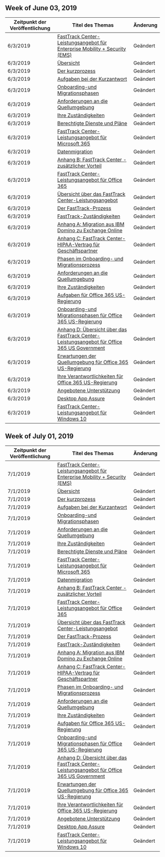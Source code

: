 <!-- This file is generated automatically each week. Changes made to this file will be overwritten.-->




## <a name="week-of-june-03-2019"></a>Week of June 03, 2019


| Zeitpunkt der Veröffentlichung |Titel des Themas | Änderung |
|------|------------|--------|
| 6/3/2019 | [FastTrack Center-Leistungsangebot für Enterprise Mobility + Security (EMS)](/FastTrack/ems-fasttrack-benefit-for-ems) | Geändert |
| 6/3/2019 | [Übersicht](/FastTrack/ems-fasttrack-benefit-overview) | Geändert |
| 6/3/2019 | [Der kurzprozess](/FastTrack/ems-fasttrack-process) | Geändert |
| 6/3/2019 | [Aufgaben bei der Kurzantwort](/FastTrack/ems-fasttrack-responsibilities) | Geändert |
| 6/3/2019 | [Onboarding-und Migrationsphasen](/FastTrack/ems-onboarding-phases) | Geändert |
| 6/3/2019 | [Anforderungen an die Quellumgebung](/FastTrack/ems-source-environment-expectations) | Geändert |
| 6/3/2019 | [Ihre Zuständigkeiten](/FastTrack/ems-your-responsibilities) | Geändert |
| 6/3/2019 | [Berechtigte Dienste und Pläne](/FastTrack/m365-eligible-services-and-plans) | Geändert |
| 6/3/2019 | [FastTrack Center-Leistungsangebot für Microsoft 365](/FastTrack/m365-fasttrack-benefit-overview) | Geändert |
| 6/3/2019 | [Datenmigration](/FastTrack/o365-data-migration) | Geändert |
| 6/3/2019 | [Anhang B: FastTrack Center - zusätzlicher Vorteil](/FastTrack/o365-fasttrack-additional-benefits) | Geändert |
| 6/3/2019 | [FastTrack Center-Leistungsangebot für Office 365](/FastTrack/o365-fasttrack-benefit-for-office-365) | Geändert |
| 6/3/2019 | [Übersicht über das FastTrack Center-Leistungsangebot](/FastTrack/o365-fasttrack-benefit-overview) | Geändert |
| 6/3/2019 | [Der FastTrack-Prozess](/FastTrack/o365-fasttrack-process) | Geändert |
| 6/3/2019 | [FastTrack-Zuständigkeiten](/FastTrack/o365-fasttrack-responsibilities) | Geändert |
| 6/3/2019 | [Anhang A: Migration aus IBM Domino zu Exchange Online](/FastTrack/o365-from-ibm-domino-to-exchange-online) | Geändert |
| 6/3/2019 | [Anhang C: FastTrack Center-HIPAA-Vertrag für Geschäftspartner](/FastTrack/o365-hipaa-business-associate-agreement) | Geändert |
| 6/3/2019 | [Phasen im Onboarding- und Migrationsprozess](/FastTrack/o365-onboarding-and-migration) | Geändert |
| 6/3/2019 | [Anforderungen an die Quellumgebung](/FastTrack/o365-source-environment-expectations) | Geändert |
| 6/3/2019 | [Ihre Zuständigkeiten](/FastTrack/o365-your-responsibilities) | Geändert |
| 6/3/2019 | [Aufgaben für Office 365 US-Regierung](/FastTrack/us-gov-appendix-fasttrack-responsibilities) | Geändert |
| 6/3/2019 | [Onboarding-und Migrationsphasen für Office 365 US-Regierung](/FastTrack/us-gov-appendix-onboarding-and-migration) | Geändert |
| 6/3/2019 | [Anhang D: Übersicht über das FastTrack Center-Leistungsangebot für Office 365 US Government](/FastTrack/us-gov-appendix-overview) | Geändert |
| 6/3/2019 | [Erwartungen der Quellumgebung für Office 365 US-Regierung](/FastTrack/us-gov-appendix-source-environment-expectations) | Geändert |
| 6/3/2019 | [Ihre Verantwortlichkeiten für Office 365 US-Regierung](/FastTrack/us-gov-appendix-your-responsibilities) | Geändert |
| 6/3/2019 | [Angebotene Unterstützung](/FastTrack/win-10-daa-assistance-offered) | Geändert |
| 6/3/2019 | [Desktop App Assure](/FastTrack/win-10-desktop-app-assure) | Geändert |
| 6/3/2019 | [FastTrack Center-Leistungsangebot für Windows 10](/FastTrack/win-10-fasttrack-benefit-for-windows-10) | Geändert |


## <a name="week-of-july-01-2019"></a>Week of July 01, 2019


| Zeitpunkt der Veröffentlichung |Titel des Themas | Änderung |
|------|------------|--------|
| 7/1/2019 | [FastTrack Center-Leistungsangebot für Enterprise Mobility + Security (EMS)](/FastTrack/ems-fasttrack-benefit-for-ems) | Geändert |
| 7/1/2019 | [Übersicht](/FastTrack/ems-fasttrack-benefit-overview) | Geändert |
| 7/1/2019 | [Der kurzprozess](/FastTrack/ems-fasttrack-process) | Geändert |
| 7/1/2019 | [Aufgaben bei der Kurzantwort](/FastTrack/ems-fasttrack-responsibilities) | Geändert |
| 7/1/2019 | [Onboarding-und Migrationsphasen](/FastTrack/ems-onboarding-phases) | Geändert |
| 7/1/2019 | [Anforderungen an die Quellumgebung](/FastTrack/ems-source-environment-expectations) | Geändert |
| 7/1/2019 | [Ihre Zuständigkeiten](/FastTrack/ems-your-responsibilities) | Geändert |
| 7/1/2019 | [Berechtigte Dienste und Pläne](/FastTrack/m365-eligible-services-and-plans) | Geändert |
| 7/1/2019 | [FastTrack Center-Leistungsangebot für Microsoft 365](/FastTrack/m365-fasttrack-benefit-overview) | Geändert |
| 7/1/2019 | [Datenmigration](/FastTrack/o365-data-migration) | Geändert |
| 7/1/2019 | [Anhang B: FastTrack Center - zusätzlicher Vorteil](/FastTrack/o365-fasttrack-additional-benefits) | Geändert |
| 7/1/2019 | [FastTrack Center-Leistungsangebot für Office 365](/FastTrack/o365-fasttrack-benefit-for-office-365) | Geändert |
| 7/1/2019 | [Übersicht über das FastTrack Center-Leistungsangebot](/FastTrack/o365-fasttrack-benefit-overview) | Geändert |
| 7/1/2019 | [Der FastTrack-Prozess](/FastTrack/o365-fasttrack-process) | Geändert |
| 7/1/2019 | [FastTrack-Zuständigkeiten](/FastTrack/o365-fasttrack-responsibilities) | Geändert |
| 7/1/2019 | [Anhang A: Migration aus IBM Domino zu Exchange Online](/FastTrack/o365-from-ibm-domino-to-exchange-online) | Geändert |
| 7/1/2019 | [Anhang C: FastTrack Center-HIPAA-Vertrag für Geschäftspartner](/FastTrack/o365-hipaa-business-associate-agreement) | Geändert |
| 7/1/2019 | [Phasen im Onboarding- und Migrationsprozess](/FastTrack/o365-onboarding-and-migration) | Geändert |
| 7/1/2019 | [Anforderungen an die Quellumgebung](/FastTrack/o365-source-environment-expectations) | Geändert |
| 7/1/2019 | [Ihre Zuständigkeiten](/FastTrack/o365-your-responsibilities) | Geändert |
| 7/1/2019 | [Aufgaben für Office 365 US-Regierung](/FastTrack/us-gov-appendix-fasttrack-responsibilities) | Geändert |
| 7/1/2019 | [Onboarding-und Migrationsphasen für Office 365 US-Regierung](/FastTrack/us-gov-appendix-onboarding-and-migration) | Geändert |
| 7/1/2019 | [Anhang D: Übersicht über das FastTrack Center-Leistungsangebot für Office 365 US Government](/FastTrack/us-gov-appendix-overview) | Geändert |
| 7/1/2019 | [Erwartungen der Quellumgebung für Office 365 US-Regierung](/FastTrack/us-gov-appendix-source-environment-expectations) | Geändert |
| 7/1/2019 | [Ihre Verantwortlichkeiten für Office 365 US-Regierung](/FastTrack/us-gov-appendix-your-responsibilities) | Geändert |
| 7/1/2019 | [Angebotene Unterstützung](/FastTrack/win-10-daa-assistance-offered) | Geändert |
| 7/1/2019 | [Desktop App Assure](/FastTrack/win-10-desktop-app-assure) | Geändert |
| 7/1/2019 | [FastTrack Center-Leistungsangebot für Windows 10](/FastTrack/win-10-fasttrack-benefit-for-windows-10) | Geändert |

